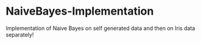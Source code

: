 # NaiveBayes-Implementation
Implementation of Naive Bayes on self generated data and then on Iris data separately!
